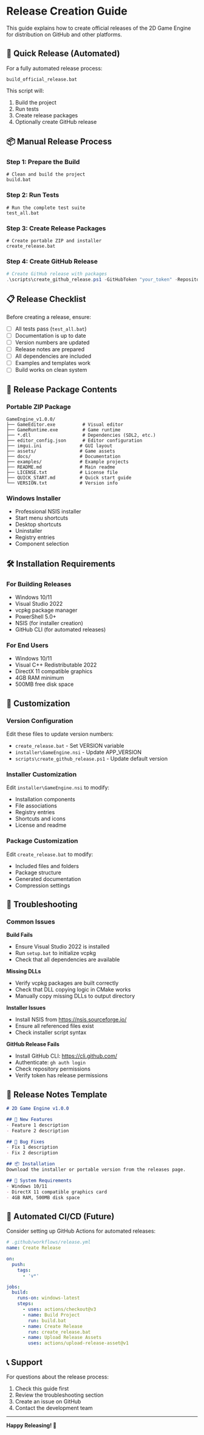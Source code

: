 # Release Creation Guide

This guide explains how to create official releases of the 2D Game Engine for distribution on GitHub and other platforms.

## 🚀 Quick Release (Automated)

For a fully automated release process:

```batch
build_official_release.bat
```

This script will:
1. Build the project
2. Run tests
3. Create release packages
4. Optionally create GitHub release

## 📦 Manual Release Process

### Step 1: Prepare the Build

```batch
# Clean and build the project
build.bat
```

### Step 2: Run Tests

```batch
# Run the complete test suite
test_all.bat
```

### Step 3: Create Release Packages

```batch
# Create portable ZIP and installer
create_release.bat
```

### Step 4: Create GitHub Release

```powershell
# Create GitHub release with packages
.\scripts\create_github_release.ps1 -GitHubToken "your_token" -Repository "yourusername/game-engine"
```

## 📋 Release Checklist

Before creating a release, ensure:

- [ ] All tests pass (`test_all.bat`)
- [ ] Documentation is up to date
- [ ] Version numbers are updated
- [ ] Release notes are prepared
- [ ] All dependencies are included
- [ ] Examples and templates work
- [ ] Build works on clean system

## 📁 Release Package Contents

### Portable ZIP Package
```
GameEngine_v1.0.0/
├── GameEditor.exe          # Visual editor
├── GameRuntime.exe         # Game runtime
├── *.dll                   # Dependencies (SDL2, etc.)
├── editor_config.json      # Editor configuration
├── imgui.ini              # GUI layout
├── assets/                # Game assets
├── docs/                  # Documentation
├── examples/              # Example projects
├── README.md              # Main readme
├── LICENSE.txt            # License file
├── QUICK_START.md         # Quick start guide
└── VERSION.txt            # Version info
```

### Windows Installer
- Professional NSIS installer
- Start menu shortcuts
- Desktop shortcuts
- Uninstaller
- Registry entries
- Component selection

## 🛠️ Installation Requirements

### For Building Releases
- Windows 10/11
- Visual Studio 2022
- vcpkg package manager
- PowerShell 5.0+
- NSIS (for installer creation)
- GitHub CLI (for automated releases)

### For End Users
- Windows 10/11
- Visual C++ Redistributable 2022
- DirectX 11 compatible graphics
- 4GB RAM minimum
- 500MB free disk space

## 🔧 Customization

### Version Configuration
Edit these files to update version numbers:
- `create_release.bat` - Set VERSION variable
- `installer\GameEngine.nsi` - Update APP_VERSION
- `scripts\create_github_release.ps1` - Update default version

### Installer Customization
Edit `installer\GameEngine.nsi` to modify:
- Installation components
- File associations
- Registry entries
- Shortcuts and icons
- License and readme

### Package Customization
Edit `create_release.bat` to modify:
- Included files and folders
- Package structure
- Generated documentation
- Compression settings

## 🐛 Troubleshooting

### Common Issues

**Build Fails**
- Ensure Visual Studio 2022 is installed
- Run `setup.bat` to initialize vcpkg
- Check that all dependencies are available

**Missing DLLs**
- Verify vcpkg packages are built correctly
- Check that DLL copying logic in CMake works
- Manually copy missing DLLs to output directory

**Installer Issues**
- Install NSIS from https://nsis.sourceforge.io/
- Ensure all referenced files exist
- Check installer script syntax

**GitHub Release Fails**
- Install GitHub CLI: https://cli.github.com/
- Authenticate: `gh auth login`
- Check repository permissions
- Verify token has release permissions

## 📝 Release Notes Template

```markdown
# 2D Game Engine v1.0.0

## 🚀 New Features
- Feature 1 description
- Feature 2 description

## 🐛 Bug Fixes
- Fix 1 description
- Fix 2 description

## 📦 Installation
Download the installer or portable version from the releases page.

## 🎯 System Requirements
- Windows 10/11
- DirectX 11 compatible graphics card
- 4GB RAM, 500MB disk space
```

## 🔄 Automated CI/CD (Future)

Consider setting up GitHub Actions for automated releases:

```yaml
# .github/workflows/release.yml
name: Create Release

on:
  push:
    tags:
      - 'v*'

jobs:
  build:
    runs-on: windows-latest
    steps:
      - uses: actions/checkout@v3
      - name: Build Project
        run: build.bat
      - name: Create Release
        run: create_release.bat
      - name: Upload Release Assets
        uses: actions/upload-release-asset@v1
```

## 📞 Support

For questions about the release process:
1. Check this guide first
2. Review the troubleshooting section
3. Create an issue on GitHub
4. Contact the development team

---

**Happy Releasing! 🎉**
